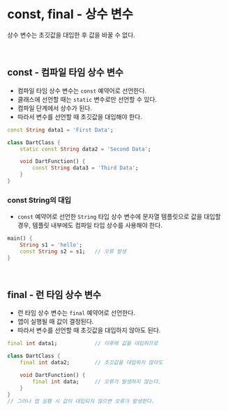 # const, final - 상수 변수
상수 변수는 초깃값을 대입한 후 값을 바꿀 수 없다.

<br>

## const - 컴파일 타임 상수 변수
- 컴파일 타임 상수 변수는 `const` 예약어로 선언한다.
- 클래스에 선언할 때는 `static` 변수로만 선언할 수 있다.
- 컴파일 단계에서 상수가 된다.
- 따라서 변수를 선언할 때 초깃값을 대입해야 한다.

```dart
const String data1 = 'First Data';

class DartClass {
    static const String data2 = 'Second Data';

    void DartFunction() {
        const String data3 = 'Third Data';
    }
}
```

### const String의 대입
- `const` 예약어로 선언한 `String` 타입 상수 변수에 문자열 템플릿으로 값을 대입할 경우, 템플릿 내부에도 컴파일 타입 상수를 사용해야 한다.
```dart
main() {
    String s1 = 'hello';
    const String s2 = s1;   // 오류 발생
}
```

<br>

## final - 런 타임 상수 변수
- 런 타임 상수 변수는 `final` 예약어로 선언한다.
- 앱이 실행될 때 값이 결정된다.
- 따라서 변수를 선언할 때 초깃값을 대입하지 않아도 된다.

```dart
final int data1;            // 이후에 값을 대입하므로

class DartClass {
    final int data2;        // 초깃값을 대입하지 않아도

    void DartFunction() {
        final int data;     // 오류가 발생하지 않는다.
    }
}
// 그러나 앱 실횅 시 값이 대입되지 않으면 오류가 발생한다.
```